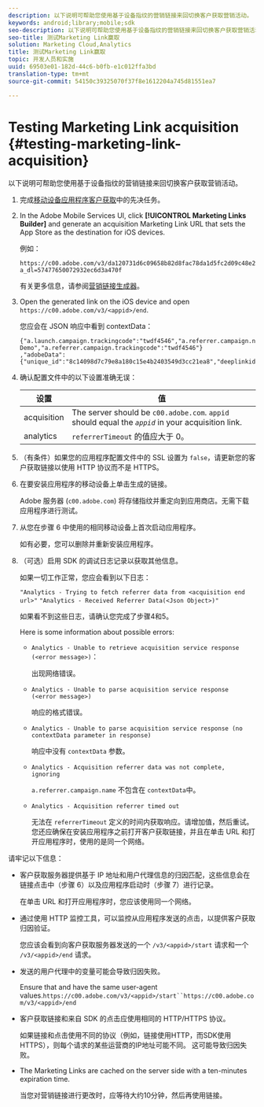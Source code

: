 ```yaml
---
description: 以下说明可帮助您使用基于设备指纹的营销链接来回切换客户获取营销活动。
keywords: android;library;mobile;sdk
seo-description: 以下说明可帮助您使用基于设备指纹的营销链接来回切换客户获取营销活动。
seo-title: 测试Marketing Link赢取
solution: Marketing Cloud,Analytics
title: 测试Marketing Link赢取
topic: 开发人员和实施
uuid: 69503e01-182d-44c6-b0fb-e1c012ffa3bd
translation-type: tm+mt
source-git-commit: 54150c39325070f37f8e1612204a745d81551ea7

---
```



# Testing Marketing Link acquisition {#testing-marketing-link-acquisition}

以下说明可帮助您使用基于设备指纹的营销链接来回切换客户获取营销活动。

1. 完成[移动设备应用程序客户获取](/help/ios/acquisition-main/acquisition.md)中的先决任务。
1. In the Adobe Mobile Services UI, click **[!UICONTROL Marketing Links Builder]** and generate an acquisition Marketing Link URL that sets the App Store as the destination for iOS devices.

   例如：

   ```
   https://c00.adobe.com/v3/da120731d6c09658b82d8fac78da1d5fc2d09c48e21b3a55f9e2d7344e08425d/start?a_dl=57477650072932ec6d3a470f
   ```

   有关更多信息，请参阅[营销链接生成器](/help/using/acquisition-main/c-marketing-links-builder/c-marketing-links-builder.md)。


1. Open the generated link on the iOS device and open `https://c00.adobe.com/v3/<appid>/end`.

   您应会在 JSON 响应中看到 contextData：

   ```js{"fingerprint":"bae91bb778f0ad52e37f0892961d06ac6a5c935b","endCallbacks":["***"],"timestamp":1464301217,"appguid":"da120731d6c09658b82d8fac78da1d5fc2d09c48e21b3a55f9e2d7344e08425d","contextData":
   {"a.launch.campaign.trackingcode":"twdf4546","a.referrer.campaign.name":"iOS Demo","a.referrer.campaign.trackingcode":"twdf4546"}
   ,"adobeData":{"unique_id":"8c14098d7c79e8a180c15e4b2403549d3cc21ea8","deeplinkid":"57477650072932ec6d3a470f"}}
   ```

1. 确认配置文件中的以下设置准确无误：

   | 设置 | 值 |
   |--- |--- |
   | acquisition | The server should be  `c00.adobe.com`. `appid` should equal the  *`appid`* in your acquisition link. |
   | analytics | `referrerTimeout` 的值应大于 0。 |

1. （有条件）如果您的应用程序配置文件中的 SSL 设置为 `false`，请更新您的客户获取链接以使用 HTTP 协议而不是 HTTPS。
1. 在要安装应用程序的移动设备上单击生成的链接。

   Adobe 服务器 (`c00.adobe.com`) 将存储指纹并重定向到应用商店。无需下载应用程序进行测试。
1. 从您在步骤 6 中使用的相同移动设备上首次启动应用程序。

   如有必要，您可以删除并重新安装应用程序。
1. （可选）启用 SDK 的调试日志记录以获取其他信息。

   如果一切工作正常，您应会看到以下日志：

   `"Analytics - Trying to fetch referrer data from <acquisition end url>"`
   `"Analytics - Received Referrer Data(<Json Object>)"`

   如果看不到这些日志，请确认您完成了步骤4和5。

   Here is some information about possible errors:

   * `Analytics - Unable to retrieve acquisition service response (<error message>)`：

      出现网络错误。

   * `Analytics - Unable to parse acquisition service response (<error message>)`

      响应的格式错误。

   * `Analytics - Unable to parse acquisition service response (no contextData parameter in response)`

      响应中没有 `contextData` 参数。

   * `Analytics - Acquisition referrer data was not complete, ignoring`

      `a.referrer.campaign.name` 不包含在 `contextData`中。

   * `Analytics - Acquisition referrer timed out`

      无法在 `referrerTimeout` 定义的时间内获取响应。请增加值，然后重试。您还应确保在安装应用程序之前打开客户获取链接，并且在单击 URL 和打开应用程序时，使用的是同一个网络。

请牢记以下信息：

* 客户获取服务器提供基于 IP 地址和用户代理信息的归因匹配，这些信息会在链接点击中（步骤 6）以及应用程序启动时（步骤 7）进行记录。

   在单击 URL 和打开应用程序时，您应该使用同一个网络。

* 通过使用 HTTP 监控工具，可以监控从应用程序发送的点击，以提供客户获取归因验证。

   您应该会看到向客户获取服务器发送的一个 `/v3/<appid>/start` 请求和一个 `/v3/<appid>/end` 请求。

* 发送的用户代理中的变量可能会导致归因失败。

   Ensure that  and  have the same user-agent values.`https://c00.adobe.com/v3/<appid>/start``https://c00.adobe.com/v3/<appid>/end`

* 客户获取链接和来自 SDK 的点击应使用相同的 HTTP/HTTPS 协议。

   如果链接和点击使用不同的协议（例如，链接使用HTTP，而SDK使用HTTPS），则每个请求的某些运营商的IP地址可能不同。 这可能导致归因失败。

* The Marketing Links are cached on the server side with a ten-minutes expiration time.

   当您对营销链接进行更改时，应等待大约10分钟，然后再使用链接。